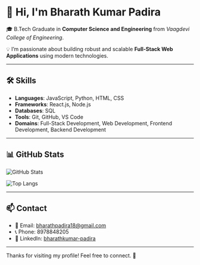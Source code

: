 # 👋 Hi, I'm Bharath Kumar Padira

🎓 B.Tech Graduate in **Computer Science and Engineering** from *Vaagdevi College of Engineering*.

💡 I’m passionate about building robust and scalable **Full-Stack Web Applications** using modern technologies.

---

## 🛠️ Skills

- **Languages**: JavaScript, Python, HTML, CSS  
- **Frameworks**: React.js, Node.js
- **Databases**: SQL
- **Tools**: Git, GitHub, VS Code  
- **Domains**: Full-Stack Development, Web Development, Frontend Development, Backend Development 

---

## 📊 GitHub Stats

![GitHub Stats](https://github-readme-stats.vercel.app/api?username=bharath-3107&show_icons=true&theme=radical)

![Top Langs](https://github-readme-stats.vercel.app/api/top-langs/?username=bharath-3107&layout=compact&theme=radical)

---

## 📫 Contact

- 📧 Email: bharathpadira18@gmail.com  
- 📞 Phone: 8978848205  
- 💼 LinkedIn: [bharathkumar-padira](https://www.linkedin.com/in/bharathkumar-padira)

---

Thanks for visiting my profile! Feel free to connect. 🚀
